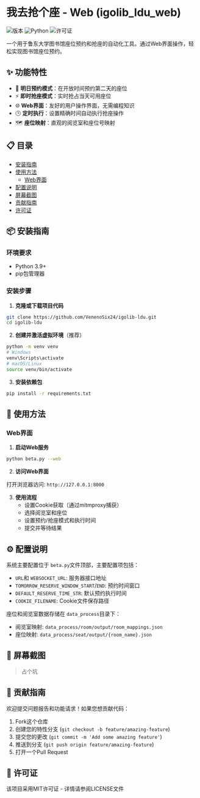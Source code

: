 # 我去抢个座 - Web (igolib_ldu_web)

![版本](https://img.shields.io/badge/版本-3.0.0-blue.svg)
![Python](https://img.shields.io/badge/Python-3.9+-green.svg)
![许可证](https://img.shields.io/badge/许可证-MIT-yellow.svg)

一个用于鲁东大学图书馆座位预约和抢座的自动化工具。通过Web界面操作，轻松实现图书馆座位预约。

## ✨ 功能特性

- 🔄 **明日预约模式**：在开放时间预约第二天的座位
- ⚡ **即时抢座模式**：实时抢占当天可用座位
- 🌐 **Web界面**：友好的用户操作界面，无需编程知识
- 🕒 **定时执行**：设置精确时间自动执行抢座操作
- 🗺️ **座位映射**：直观的阅览室和座位号映射

## 📋 目录

- [安装指南](#-安装指南)
- [使用方法](#-使用方法)
  - [Web界面](#web界面)
- [配置说明](#-配置说明)
- [屏幕截图](#-屏幕截图)
- [贡献指南](#-贡献指南)
- [许可证](#-许可证)

## 📦 安装指南

### 环境要求

- Python 3.9+
- pip包管理器

### 安装步骤

1. **克隆或下载项目代码**

```bash
git clone https://github.com/VenenoSix24/igolib-ldu.git
cd igolib-ldu
```

2. **创建并激活虚拟环境**（推荐）

```bash
python -m venv venv
# Windows
venv\Scripts\activate
# macOS/Linux
source venv/bin/activate
```

3. **安装依赖包**

```bash
pip install -r requirements.txt
```

## 🚀 使用方法

### Web界面

1. **启动Web服务**

```bash
python beta.py --web
```

2. **访问Web界面**

打开浏览器访问: `http://127.0.0.1:8000`

3. **使用流程**
   - 设置Cookie获取（通过mitmproxy捕获）
   - 选择阅览室和座位
   - 设置预约/抢座模式和执行时间
   - 提交并等待结果

## ⚙️ 配置说明

系统主要配置位于 `beta.py`文件顶部，主要配置项包括：

- `URL`和 `WEBSOCKET_URL`: 服务器接口地址
- `TOMORROW_RESERVE_WINDOW_START`/`END`: 预约时间窗口
- `DEFAULT_RESERVE_TIME_STR`: 默认预约执行时间
- `COOKIE_FILENAME`: Cookie文件保存路径

座位和阅览室数据存储在 `data_process`目录下：

- 阅览室映射: `data_process/room/output/room_mappings.json`
- 座位映射: `data_process/seat/output/{room_name}.json`

## 📸 屏幕截图

> 占个坑

## 🤝 贡献指南

欢迎提交问题报告和功能请求！如果您想贡献代码：

1. Fork这个仓库
2. 创建您的特性分支 (`git checkout -b feature/amazing-feature`)
3. 提交您的更改 (`git commit -m 'Add some amazing feature'`)
4. 推送到分支 (`git push origin feature/amazing-feature`)
5. 打开一个Pull Request

## 📄 许可证

该项目采用MIT许可证 - 详情请参阅LICENSE文件
